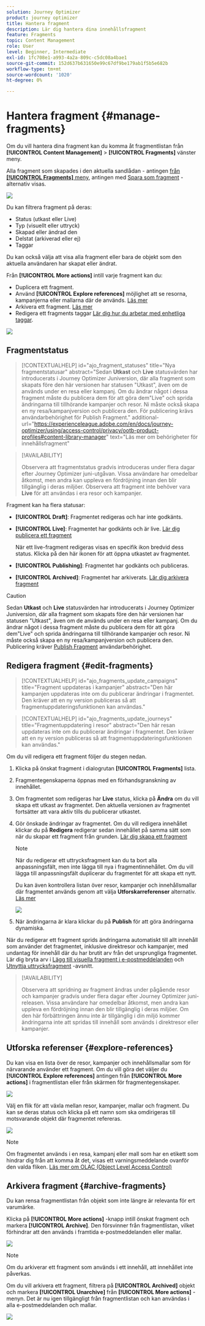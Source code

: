 ```yaml
---
solution: Journey Optimizer
product: journey optimizer
title: Hantera fragment
description: Lär dig hantera dina innehållsfragment
feature: Fragments
topic: Content Management
role: User
level: Beginner, Intermediate
exl-id: 1fc708e1-a993-4a2a-809c-c5dc08a4bae1
source-git-commit: 152d637b631650e99c67df9be179ab1f5b5e682b
workflow-type: tm+mt
source-wordcount: '1020'
ht-degree: 0%

---
```


# Hantera fragment {#manage-fragments}

Om du vill hantera dina fragment kan du komma åt fragmentlistan från **[!UICONTROL Content Management]** > **[!UICONTROL Fragments]** vänster meny.

Alla fragment som skapades i den aktuella sandlådan - antingen [från **[!UICONTROL Fragments]** meny](#create-fragments), antingen med [Spara som fragment](#save-as-fragment) -alternativ visas.

![](assets/fragment-list-filters.png)

Du kan filtrera fragment på deras:

* Status (utkast eller Live)
* Typ (visuellt eller uttryck)
* Skapad eller ändrad den
* Delstat (arkiverad eller ej)
* Taggar

Du kan också välja att visa alla fragment eller bara de objekt som den aktuella användaren har skapat eller ändrat.

Från **[!UICONTROL More actions]** intill varje fragment kan du:

* Duplicera ett fragment.
* Använd **[!UICONTROL Explore references]** möjlighet att se resorna, kampanjerna eller mallarna där de används. [Läs mer](#explore-references)
* Arkivera ett fragment. [Läs mer](#archive-fragments)
* Redigera ett fragments taggar [Lär dig hur du arbetar med enhetliga taggar](../start/search-filter-categorize.md#tags).

![](assets/fragment-list-more-actions.png)

## Fragmentstatus

>[!CONTEXTUALHELP]
>id="ajo_fragment_statuses"
>title="Nya fragmentstatusar"
>abstract="Sedan **Utkast** och **Live** statusvärden har introducerats i Journey Optimizer Juniversion, där alla fragment som skapats före den här versionen har statusen &quot;Utkast&quot;, även om de används under en resa eller kampanj. Om du ändrar något i dessa fragment måste du publicera dem för att göra dem&quot;Live&quot; och sprida ändringarna till tillhörande kampanjer och resor. Ni måste också skapa en ny resa/kampanjversion och publicera den. För publicering krävs användarbehörighet för Publish Fragment."
>additional-url="https://experienceleague.adobe.com/en/docs/journey-optimizer/using/access-control/privacy/ootb-product-profiles#content-library-manager" text="Läs mer om behörigheter för innehållsfragment"

>[!AVAILABILITY]
>
> Observera att fragmentstatus gradvis introduceras under flera dagar efter Journey Optimizer juni-utgåvan. Vissa användare har omedelbar åtkomst, men andra kan uppleva en fördröjning innan den blir tillgänglig i deras miljöer. Observera att fragment inte behöver vara **Live** för att användas i era resor och kampanjer.

Fragment kan ha flera statusar:

* **[!UICONTROL Draft]**: Fragmentet redigeras och har inte godkänts.

* **[!UICONTROL Live]**: Fragmentet har godkänts och är live. [Lär dig publicera ett fragment](../content-management/create-fragments.md#publish)

  När ett live-fragment redigeras visas en specifik ikon bredvid dess status. Klicka på den här ikonen för att öppna utkastet av fragmentet.

* **[!UICONTROL Publishing]**: Fragmentet har godkänts och publiceras.
* **[!UICONTROL Archived]**: Fragmentet har arkiverats. [Lär dig arkivera fragment](#archive-fragments)

>[!CAUTION]
>
>Sedan **Utkast** och **Live** statusvärden har introducerats i Journey Optimizer Juniversion, där alla fragment som skapats före den här versionen har statusen &quot;Utkast&quot;, även om de används under en resa eller kampanj. Om du ändrar något i dessa fragment måste du publicera dem för att göra dem&quot;Live&quot; och sprida ändringarna till tillhörande kampanjer och resor. Ni måste också skapa en ny resa/kampanjversion och publicera den. Publicering kräver [Publish Fragment](https://experienceleague.adobe.com/en/docs/journey-optimizer/using/access-control/privacy/ootb-product-profiles#content-library-manager) användarbehörighet.

## Redigera fragment {#edit-fragments}

>[!CONTEXTUALHELP]
>id="ajo_fragments_update_campaigns"
>title="Fragment uppdateras i kampanjer"
>abstract="Den här kampanjen uppdateras inte om du publicerar ändringar i fragmentet. Den kräver att en ny version publiceras så att fragmentuppdateringsfunktionen kan användas."

>[!CONTEXTUALHELP]
>id="ajo_fragments_update_journeys"
>title="Fragmentuppdatering i resor"
>abstract="Den här resan uppdateras inte om du publicerar ändringar i fragmentet. Den kräver att en ny version publiceras så att fragmentuppdateringsfunktionen kan användas."

Om du vill redigera ett fragment följer du stegen nedan.

1. Klicka på önskat fragment i dialogrutan **[!UICONTROL Fragments]** lista.

1. Fragmentegenskaperna öppnas med en förhandsgranskning av innehållet.

1. Om fragmentet som redigeras har **Live** status, klicka på **Ändra** om du vill skapa ett utkast av fragmentet. Den aktuella versionen av fragmentet fortsätter att vara aktiv tills du publicerar utkastet.

1. Gör önskade ändringar av fragmentet. Om du vill redigera innehållet klickar du på **Redigera** redigerar sedan innehållet på samma sätt som när du skapar ett fragment från grunden. [Lär dig skapa ett fragment](#create-from-scratch)

   >[!NOTE]
   >
   >När du redigerar ett uttrycksfragment kan du ta bort alla anpassningsfält, men inte lägga till nya i fragmentinnehållet. Om du vill lägga till anpassningsfält duplicerar du fragmentet för att skapa ett nytt.

   Du kan även kontrollera listan över resor, kampanjer och innehållsmallar där fragmentet används genom att välja **Utforskarreferenser** alternativ. [Läs mer](#explore-references)

   ![](assets/fragment-edit.png)

1. När ändringarna är klara klickar du på **Publish** för att göra ändringarna dynamiska.

När du redigerar ett fragment sprids ändringarna automatiskt till allt innehåll som använder det fragmentet, inklusive direktresor och kampanjer, med undantag för innehåll där du har brutit arv från det ursprungliga fragmentet. Lär dig bryta arv i [Lägg till visuella fragment i e-postmeddelanden](../email/use-visual-fragments.md#break-inheritance) och [Utnyttja uttrycksfragment](../personalization/use-expression-fragments.md#break-inheritance) -avsnitt.

>[!AVAILABILITY]
>
>Observera att spridning av fragment ändras under pågående resor och kampanjer gradvis under flera dagar efter Journey Optimizer juni-releasen. Vissa användare har omedelbar åtkomst, men andra kan uppleva en fördröjning innan den blir tillgänglig i deras miljöer. Om den här förbättringen ännu inte är tillgänglig i din miljö kommer ändringarna inte att spridas till innehåll som används i direktresor eller kampanjer.

## Utforska referenser {#explore-references}

Du kan visa en lista över de resor, kampanjer och innehållsmallar som för närvarande använder ett fragment. Om du vill göra det väljer du **[!UICONTROL Explore references]** antingen från **[!UICONTROL More actions]** i fragmentlistan eller från skärmen för fragmentegenskaper.

![](assets/fragment-explore-references.png)

Välj en flik för att växla mellan resor, kampanjer, mallar och fragment. Du kan se deras status och klicka på ett namn som ska omdirigeras till motsvarande objekt där fragmentet refereras.

![](assets/fragment-usage-screen.png)

>[!NOTE]
>
>Om fragmentet används i en resa, kampanj eller mall som har en etikett som hindrar dig från att komma åt det, visas ett varningsmeddelande ovanför den valda fliken. [Läs mer om OLAC (Object Level Access Control)](../administration/object-based-access.md)

## Arkivera fragment {#archive-fragments}

Du kan rensa fragmentlistan från objekt som inte längre är relevanta för ert varumärke.

Klicka på **[!UICONTROL More actions]** -knapp intill önskat fragment och markera **[!UICONTROL Archive]**. Den försvinner från fragmentlistan, vilket förhindrar att den används i framtida e-postmeddelanden eller mallar.

![](assets/fragment-list-archive.png)

>[!NOTE]
>
>Om du arkiverar ett fragment som används i ett innehåll, <!--it will remain in the email or template, but you won't be able to select it from the fragment list to edit it-->att innehållet inte påverkas.

Om du vill arkivera ett fragment, filtrera på **[!UICONTROL Archived]** objekt och markera **[!UICONTROL Unarchive]** från **[!UICONTROL More actions]** -menyn. Det är nu igen tillgängligt från fragmentlistan och kan användas i alla e-postmeddelanden och mallar.

![](assets/fragment-list-unarchive.png)
